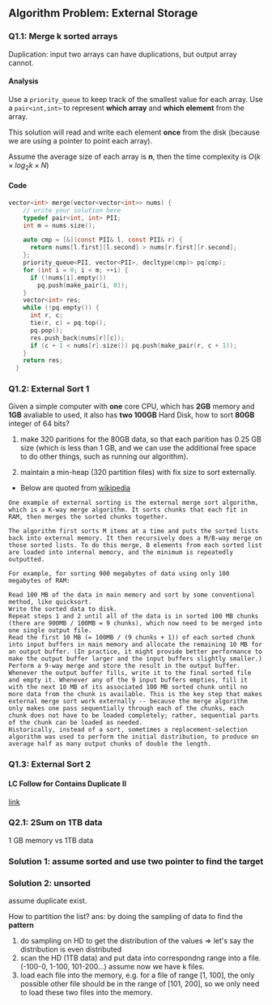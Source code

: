 ## Algorithm Problem: External Storage

### Q1.1: Merge k **sorted** arrays

Duplication: input two arrays can have duplications, but output array cannot.

#### Analysis

Use a `priority_queue` to keep track of the smallest value for each array. Use a `pair<int,int>` to represent **which array** and **which element** from the array.

This solution will read and write each element **once** from the disk  (because we are using a pointer to point each array).


Assume the average size of each array is **n**, then the time complexity is $O(k \times log_2{k} \times N)$

#### Code

```c
vector<int> merge(vector<vector<int>> nums) {
    // write your solution here
    typedef pair<int, int> PII;
    int m = nums.size();

    auto cmp = [&](const PII& l, const PII& r) {
      return nums[l.first][l.second] > nums[r.first][r.second];
    };
    priority_queue<PII, vector<PII>, decltype(cmp)> pq(cmp);
    for (int i = 0; i < m; ++i) {
      if (!nums[i].empty())
        pq.push(make_pair(i, 0));
    }
    vector<int> res;
    while (!pq.empty()) {
      int r, c;
      tie(r, c) = pq.top();
      pq.pop();
      res.push_back(nums[r][c]);
      if (c + 1 < nums[r].size()) pq.push(make_pair(r, c + 1));
    }
    return res;
  }
```

### Q1.2: External Sort 1

Given a simple computer with **one** core CPU, which has **2GB** memory and **1GB** avaliable to used, it also has **two 100GB** Hard Disk, how to sort **80GB** integer of 64 bits?


1. make 320 paritions for the 80GB data, so that each parition has 0.25 GB size (which is less than 1 GB, and we can use the additional free space to do other things, such as running our algorithm). 

2. maintain a min-heap (320 partition files) with fix size to sort externally. 

- Below are quoted from [wikipedia](https://en.wikipedia.org/wiki/External_sorting#:~:text=External%20sorting%20is%20a%20class,usually%20a%20hard%20disk%20drive.)
```
One example of external sorting is the external merge sort algorithm, which is a K-way merge algorithm. It sorts chunks that each fit in RAM, then merges the sorted chunks together.

The algorithm first sorts M items at a time and puts the sorted lists back into external memory. It then recursively does a M/B-way merge on those sorted lists. To do this merge, B elements from each sorted list are loaded into internal memory, and the minimum is repeatedly outputted.

For example, for sorting 900 megabytes of data using only 100 megabytes of RAM:

Read 100 MB of the data in main memory and sort by some conventional method, like quicksort.
Write the sorted data to disk.
Repeat steps 1 and 2 until all of the data is in sorted 100 MB chunks (there are 900MB / 100MB = 9 chunks), which now need to be merged into one single output file.
Read the first 10 MB (= 100MB / (9 chunks + 1)) of each sorted chunk into input buffers in main memory and allocate the remaining 10 MB for an output buffer. (In practice, it might provide better performance to make the output buffer larger and the input buffers slightly smaller.)
Perform a 9-way merge and store the result in the output buffer. Whenever the output buffer fills, write it to the final sorted file and empty it. Whenever any of the 9 input buffers empties, fill it with the next 10 MB of its associated 100 MB sorted chunk until no more data from the chunk is available. This is the key step that makes external merge sort work externally -- because the merge algorithm only makes one pass sequentially through each of the chunks, each chunk does not have to be loaded completely; rather, sequential parts of the chunk can be loaded as needed.
Historically, instead of a sort, sometimes a replacement-selection algorithm was used to perform the initial distribution, to produce on average half as many output chunks of double the length.
```

### Q1.3: External Sort 2
#### LC Follow for **Contains Duplicate II**

[link](https://leetcode.com/problems/intersection-of-two-arrays-ii/discuss/82243/Solution-to-3rd-follow-up-question)



### Q2.1: 2Sum on 1TB data

1 GB memory vs 1TB data

### Solution 1: assume sorted and use two pointer to find the target

### Solution 2: unsorted

assume duplicate exist.

How to partition the list? ans: by doing the sampling of data to find the **pattern**


1. do sampling on HD to get the distribution of the values => let's say the distribution is even distributed
2. scan the HD (1TB data) and put data into correspondng range into a file. (-100-0, 1-100, 101-200...) assume now we have k files.
3. load each file into the memory, e.g. for a file of range [1, 100], the only possible other file should be in the range of [101, 200], so we only need to load these two files into the memory.



